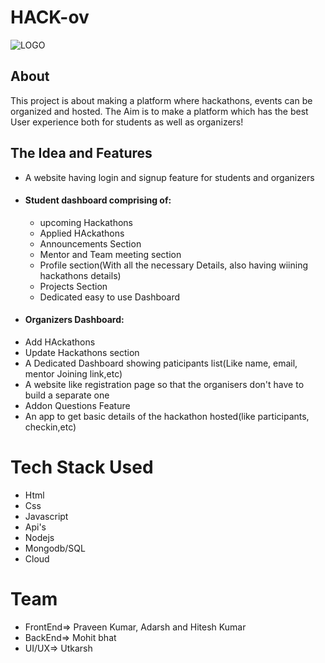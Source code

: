 # HACK-ov
![LOGO](https://github.com/scriptfoundation/devenza/blob/master/logo.jpeg)
## About
This project is about making a platform where hackathons, events can be organized and hosted. The Aim is to make a platform which has
the best User experience both for students as well as organizers!

## The Idea and Features
- A website having login and signup feature for students and organizers
- #### Student dashboard comprising of:
  - upcoming Hackathons
  - Applied HAckathons
  - Announcements Section
  - Mentor and Team meeting section
  - Profile section(With all the necessary Details, also having wiining hackathons details)
  - Projects Section
  - Dedicated easy to use Dashboard
- #### Organizers Dashboard:
 - Add HAckathons
 - Update Hackathons section
 - A Dedicated Dashboard showing paticipants list(Like name, email, mentor Joining link,etc)
 - A website like registration page so that the organisers don't have to build a separate one
 - Addon Questions Feature
 - An app to get basic details of the hackathon hosted(like participants, checkin,etc)

# Tech Stack Used
- Html
- Css
- Javascript
- Api's
- Nodejs
- Mongodb/SQL
- Cloud

# Team
- FrontEnd=> Praveen Kumar, Adarsh and Hitesh Kumar 
- BackEnd=> Mohit bhat
- UI/UX=> Utkarsh


